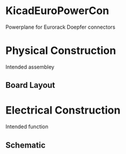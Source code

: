 # KicadEuroPowerCon
Powerplane for Eurorack Doepfer connectors

# Physical Construction
Intended assembley

## Board Layout

# Electrical Construction
Intended function

## Schematic
